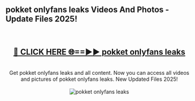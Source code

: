 <h2>pokket onlyfans leaks Videos And Photos - Update Files 2025!</h2>
<br>
<div align="center">
<h2><a href="https://top-ai-tools.click/QrbHav" rel="nofollow">🔴 CLICK HERE 🌐==►► pokket onlyfans leaks</a></h2>
<br>
Get pokket onlyfans leaks and all content. Now you can access all videos and pictures of pokket onlyfans leaks. New Updated Files 2025!
<br>
<br>
<a href="https://top-ai-tools.click/QrbHav" rel="nofollow" data-target="animated-image.originalLink"><img src="https://i.ibb.co.com/WyWwxjT/player-gif2.gif" alt="pokket onlyfans leaks" style="max-width: 100%; display: inline-block;" data-target="animated-image.originalImage"></a>
</div>
<br>